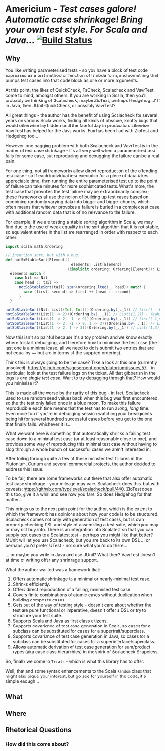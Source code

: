 # Americium - **_Test cases galore! Automatic case shrinkage! Bring your own test style. For Scala and Java..._** [![Build Status](https://travis-ci.com/sageserpent-open/americium.svg?branch=master)](https://travis-ci.com/sageserpent-open/americium)

## Why ##

You like writing parameterised tests - so you have a block of test code expressed as a test method or function of lambda
form, and something that pumps test cases into that code block as one or more arguments.

At this point, the likes of QuickCheck, FsCheck, Scalacheck and VavrTest come to mind, amongst others. If you are
working in Scala, then you'll probably be thinking of Scalacheck, maybe ZioTest, perhaps Hedgehog...? If in Java, then
JUnit-QuickCheck, or possibly VavrTest?

All great things - the author has the benefit of using Scalacheck for several years on various Scala works, finding all
kinds of obscure, knotty bugs that would otherwise lay hidden until the fateful day in production. Likewise VavrTest has
helped for the Java works. Fun has been had with ZioTest and Hedgehog too...

However, one nagging problem with both Scalacheck and VavrTest is in the matter of test case shrinkage - it's all very
well when a parameterised test fails for some case, but reproducing and debugging the failure can be a real pain.

For one thing, not all frameworks allow direct reproduction of the offending test case - so if each individual test
execution for a piece of data takes appreciable time, then running the entire parameterised test up to the point of
failure can take minutes for more sophisticated tests. What's more, the test case that provokes the test failure may be
extraordinarily complex; these frameworks all use the notion of building up test cases based on combining randomly
varying data into bigger and bigger chunks, which often means that whtever provokes a failure is buried in a complex
test case with additional random data that is of no relevance to the failure.

For example, if we are testing a stable sorting algorithm in Scala, we may find due to the use of weak equality in the
sort algorithm that it is not stable, so equivalent entries in the list are rearranged in order with respect to each
other:

```scala
import scala.math.Ordering

// Insertion sort, but with a bug...
def notSoStableSort[Element](
                              elements: List[Element]
                            )(implicit ordering: Ordering[Element]): List[Element] =
  elements match {
    case Nil => Nil
    case head :: tail =>
      notSoStableSort(tail).span(ordering.lteq(_, head)) match {
        case (first, second) => first ++ (head :: second)
      }
  }

notSoStableSort(Nil: List[(Int, Int)])(Ordering.by(_._1)) // List() - Hey - worked first time...
notSoStableSort(List(1 -> 2))(Ordering.by(_._1)) // List((1,2)) - Yeah, check those edge cases!
notSoStableSort(List(1 -> 2, -1 -> 9))(Ordering.by(_._1)) // List((-1,9), (1,2)) - Fancy a beer, anyone?
notSoStableSort(List(1 -> 2, -1 -> 9, 1 -> 3))(Ordering.by(_._1)) // List((-1,9), (1,3), (1,2)) ? Uh? I wanted List((-1,9), (1,2), (1,3))!!!!
notSoStableSort(List(1 -> 2, 1 -> 3))(Ordering.by(_._1)) // List((1,3), (1,2)) ? Huh! I wanted List((1,2), (1,3)) - going to be working overtime...

```
Now this isn't so painful because it's a toy problem and we know exactly where to start debugging, and therefore how to minimise the test case (the last one is a minimal case, all we need to do is submit two entries that are not equal by `==` but are in terms of the supplied ordering).

Think this is always going to be the case? Take a look at this one (currently unsolved): https://github.com/sageserpent-open/plutonium/issues/57 - in particular, look at the test failure logs on the ticket. All that gibberish in the logs is *one single test case*. Want to try debugging through that? How would you minimise it?

This is made all the worse by the rarity of this bug - in fact, Scalacheck used to use random seed values back when this bug was first encountered, so the the test only failed once in a blue moon. To make this failure reproducible each time means that the test has to run a *long, long* time. Even more fun if you're in debugging session watching your breakpoints being hit for several hundred successful cases before you get to the one that finally fails, whichever it is...

What we want here is something that automatically shrinks a failing test case down to a minimal test case (or at least reasonably close to one), and provides some way of reproducing this minimal test case without having to slog through a whole bunch of successful cases we aren't interested in.

After toiling through quite a few of these monster test failures in the Plutonium, Curium and several commercial projects, the author decided to address this issue.

To be fair, there are some frameworks out there that also offer automatic test case shrinkage - your mileage may vary. Scalacheck does this, but with caveats: https://github.com/typelevel/scalacheck/pull/440. ZioTest does this too, give it a whirl and see how you fare. So does Hedgehog for that matter...

This brings us to the next pain point for the author, which is the extent to which the framework has opinions about how your code is to be structured. Scalacheck comes not only with generation of test cases, but is own property-checking DSL and style of assembling a test suite, which you may or may not buy into. There is an integration into Scalatest so that you can supply test cases to a Scalatest test - perhaps you might like that better? MUnit will let you use Scalacheck, but you are back to its own DSL ... or perhaps you'd prefer UTest - not sure what you'd do there...

... or maybe you write in Java and use JUnit? What then? VavrTest doesn't at time of writing offer any shrinkage support.

What the author wanted was a framework that:

1. Offers automatic shrinkage to a minimal or nearly-minimal test case.
1. Shrinks efficiently. 
1. Offers direct reproduction of a failing, minimised test case.
1. Covers finite combinations of atomic cases without duplication when building composite cases.
1. Gets out of the way of testing style - doesn't care about whether the test are pure functional or imperative, doesn't offer a DSL or try to structure your test suite.
1. Supports Scala and Java as first class citizens.
1. Supports covariance of test case generation in Scala, so cases for a subclass can be substituted for cases for a supertrait/superclass.
1. Supports covariance of test case generation in Java, so cases for a subclass can be substituted for cases for a superinterface/superclass.
1. Allows automatic derivation of test case generation for sum/product types (aka case class hierarchies) in the spirit of Scalacheck Shapeless.

So, finally we come to `Trials` - which is what this library has to offer. 

Well, that and some syntax enhancements to the Scala `Random` class that might also pique your interest, but go see for yourself in the code, it's simple enough...


## What ##

## Where ##

## Rhetorical Questions ##

### How did this come about? ###